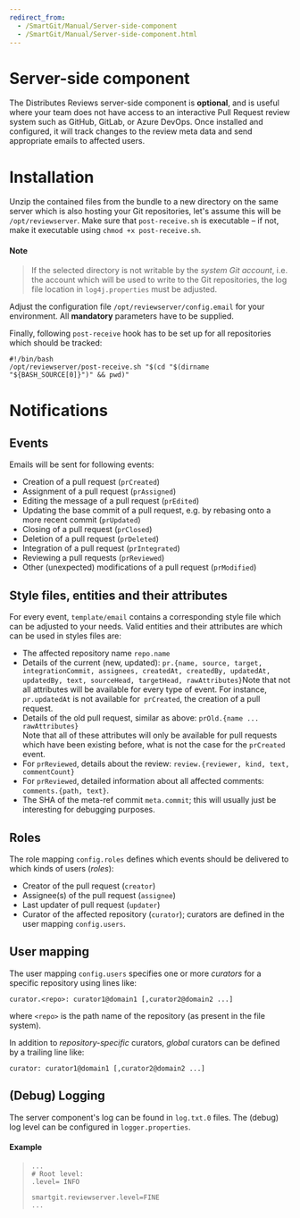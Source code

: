 ```yaml
---
redirect_from:
  - /SmartGit/Manual/Server-side-component
  - /SmartGit/Manual/Server-side-component.html
---
```


# Server-side component

The Distributes Reviews server-side component is **optional**, and is useful where your team does not have access to an interactive Pull Request review system such as GitHub, GitLab, or Azure DevOps. Once installed and configured, it will track changes to the review meta data and send appropriate emails to affected users.

# Installation

Unzip the contained files from the bundle to a new directory on the same server which is also hosting your Git repositories, let's assume this will be `/opt/reviewserver`. Make sure that `post-receive.sh` is executable – if not, make it executable using `chmod +x post-receive.sh`.

#### Note

> If the selected directory is not writable by the *system Git account*,
> i.e. the account which will be used to write to the Git repositories,
> the log file location in `log4j.properties` must be adjusted.

Adjust the configuration file `/opt/reviewserver/config.email` for your environment. All **mandatory** parameters have to be supplied.

Finally, following `post-receive` hook has to be set up for all repositories which should be tracked:

```
#!/bin/bash
/opt/reviewserver/post-receive.sh "$(cd "$(dirname "${BASH_SOURCE[0]}")" && pwd)"
```

# Notifications

## Events

Emails will be sent for following events:

- Creation of a pull request (`prCreated`)
- Assignment of a pull request (`prAssigned`)
- Editing the message of a pull request (`prEdited`)
- Updating the base commit of a pull request, e.g. by rebasing onto a more recent commit (`prUpdated`)
- Closing of a pull request (`prClosed`)
- Deletion of a pull request (`prDeleted`)
- Integration of a pull request (`prIntegrated`)
- Reviewing a pull requests (`prReviewed`)
- Other (unexpected) modifications of a pull request (`prModified`)

## Style files, entities and their attributes

For every event, `template/email` contains a corresponding style file which can be adjusted to your needs. Valid entities and their attributes are which can be used in styles files are:

- The affected repository name `repo.name`
- Details of the current (new, updated):
  `pr.{name, source, target, integrationCommit, assignees, createdAt, createdBy, updatedAt, updatedBy, text, sourceHead, targetHead, rawAttributes}`Note that not all attributes will be available for every type of event. For instance, `pr.updatedAt` is not available for` prCreated`, the creation of a pull request.
- Details of the old pull request, similar as above: `prOld.{name ... rawAttributes}`  
  Note that all of these attributes will only be available for pull requests which have been existing before, what is not the case for the `prCreated` event.
- For `prReviewed`, details about the review:
  `review.{reviewer, kind, text, commentCount}`
- For `prReviewed`, detailed information about all affected comments: `comments.{path, text}`.
- The SHA of the meta-ref commit `meta.commit`; this will usually just be interesting for debugging purposes.

## Roles

The role mapping `config.roles` defines which events should be delivered to which kinds of users (*roles*):

- Creator of the pull request (`creator`)
- Assignee(s) of the pull request (`assignee`)
- Last updater of pull request (`updater`)
- Curator of the affected repository (`curator`); curators are defined in the user mapping `config.users`.

## User mapping

The user mapping `config.users` specifies one or more *curators* for a specific repository using lines like:

```
curator.<repo>: curator1@domain1 [,curator2@domain2 ...]
```

where `<repo>` is the path name of the repository (as present in the file system).

In addition to *repository-specific* curators, *global* curators can be defined by a trailing line like:

```
curator: curator1@domain1 [,curator2@domain2 ...]
```

## (Debug) Logging

The server component's log can be found in `log.txt.0` files. The
(debug) log level can be configured in `logger.properties`.

#### Example

>
>
>
>```
>...
># Root level:
>.level= INFO
>
>smartgit.reviewserver.level=FINE
>...
>```
>

